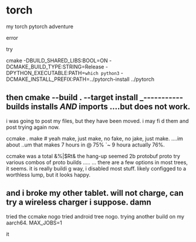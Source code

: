 # torch
my torch pytorch adventure

error

try


cmake -DBUILD_SHARED_LIBS:BOOL=ON -DCMAKE_BUILD_TYPE:STRING=Release -DPYTHON_EXECUTABLE:PATH=`which python3` -DCMAKE_INSTALL_PREFIX:PATH=../pytorch-install ../pytorch




then
cmake --build . --target install
_-----------
builds installs _AND_ imports ....but does not work.
--------------------


i was going to post my files, but they have been moved.
i may fi d them and post
trying again now.

ccmake .
make #  yeah make, just make, no fake, no jake, just make.
....im about ..um that makes 7 hours in @ 75% `~ 9 houra actually
  76%.
  
  ccmake was a total &%|$Rt&
the hang-up seemed 2b protobuf
proto
try various combos of proto builds .....
... there are a few options in most trees, it seems.
it is really buildi g way, i disabled most stuff.
likely 
configged to a worthless lump, but it looks happy.


and i broke my other tablet.
will not charge, can try a wireless charger i suppose.
damn
-----
   tried the ccmake nogo
   tried android tree nogo.
   trying another build on my aarch64.  MAX_JOBS=1
   
   it


